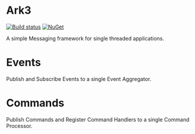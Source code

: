Ark3
===
[![Build status](https://ci.appveyor.com/api/projects/status/7i3qkwtldknb1xlv/branch/master?svg=true)](https://ci.appveyor.com/project/pburls/ark3/branch/master)
[![NuGet](https://img.shields.io/nuget/v/Ark3.svg)](https://www.nuget.org/packages/Ark3/)

A simple Messaging framework for single threaded applications.
# Events
Publish and Subscribe Events to a single Event Aggregator.
# Commands
Publish Commands and Register Command Handlers to a single Command Processor.
